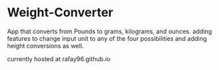 # Weight-Converter
App that converts from Pounds to grams, kilograms, and ounces.
adding features to change input unit to any of the four possibilities and adding height conversions as well.

currently hosted at rafay96.github.io 
